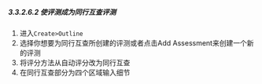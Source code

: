 ##### 3.3.2.6.2 使评测成为同行互查评测

1. 进入`Create>Outline`
2. 选择你想要为同行互查所创建的评测或者点击Add Assessment来创建一个新的评测
3. 将评分方法从自动评分改为同行互查
4. 在同行互查部分为四个区域输入细节
